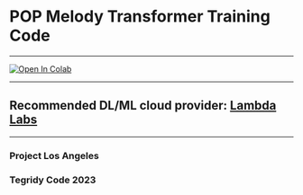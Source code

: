 # POP Melody Transformer Training Code

***

[![Open In Colab][colab-badge]][colab-notebook3]

[colab-notebook3]: <https://colab.research.google.com/github/asigalov61/POP-Melody-Transformer/blob/main/Training-Code/POP_Melody_Transformer_Maker.ipynb>
[colab-badge]: <https://colab.research.google.com/assets/colab-badge.svg>

***

## Recommended DL/ML cloud provider: [Lambda Labs](https://lambdalabs.com/)

***

### Project Los Angeles
### Tegridy Code 2023
